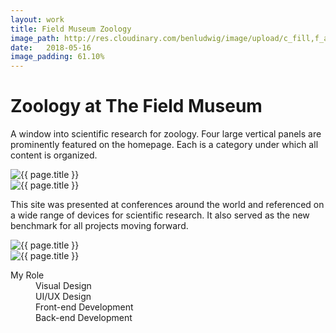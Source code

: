 ```yaml
---
layout: work
title: Field Museum Zoology
image_path: http://res.cloudinary.com/benludwig/image/upload/c_fill,f_auto,g_center,h_550,q_auto,w_800/v1505670223/fm6_zlj6mq.jpg
date:   2018-05-16
image_padding: 61.10%
---
```

<div class="grid-container">
<div class="grid">


<div class="grid-item">
  <div class="copy-block split revealblock">
    <div class="copy-left">
    <h1>Zoology at The Field Museum</h1>
    </div>
    <div class="copy-right">
    <p>A window into scientific research for zoology. Four large vertical panels are prominently featured on the homepage. Each is a category under which all content is organized.</p>
    </div>
  </div>
</div>

<div class="grid-item">
<div class="imgblock revealblock">
  <div class="signal"></div>
  <div class="imgfull">
  <img src="http://res.cloudinary.com/benludwig/image/upload/f_auto,q_auto/v1505670223/fm6_zlj6mq.jpg" alt="{{ page.title }}" onload="imgLoaded(this)">
</div>
</div>
</div>

<!-- <div class="grid-item">
<div class="imgblock revealblock">
  <div class="signal"></div>
  <div class="imgfull">
  <img src="http://res.cloudinary.com/benludwig/image/upload/f_auto,q_auto/v1499825517/fm3_yqqjcc.jpg" alt="{{ page.title }}" onload="imgLoaded(this)">
</div>
</div>
</div> -->

<!-- <div class="grid-item">
  <div class="copy-block revealblock">
  <div class="copy-left">
    <p>Subpages are designed using a responsive grid with alternating content placed into specific columns. An emerging technology at the time, responsive design media queries offered new and exciting affordances during the design phase.</p>
    </div>
  </div>
</div> -->

<!-- <div class="grid-item">
<div class="imgblock revealblock">
  <div class="signal"></div>
  <div class="imgfull">
  <img src="http://res.cloudinary.com/benludwig/image/upload/f_auto,q_auto/v1499825508/fm2_yi7qfd.jpg" alt="{{ page.title }}" onload="imgLoaded(this)">
</div>
</div>
</div> -->

<div class="grid-item">
<div class="imgblock revealblock">
  <div class="signal"></div>
  <div class="imgfull">
  <img src="http://res.cloudinary.com/benludwig/image/upload/f_auto,q_auto/v1499825507/fm4_lblkiv.jpg" alt="{{ page.title }}" onload="imgLoaded(this)">
</div>
</div>
</div>

<div class="grid-item">
  <div class="copy-block split revealblock">
  <div class="copy-left">
    <p>This site was presented at conferences around the world and referenced on a wide range of devices for scientific research. It also served as the new benchmark for all projects moving forward.</p>
    </div>
  </div>
</div>

<div class="grid-item">
<div class="imgblock revealblock">
  <div class="signal"></div>
  <div class="imgfull">
  <img src="http://res.cloudinary.com/benludwig/image/upload/f_auto,q_auto/v1499825530/fm7_ipfxsm.jpg" alt="{{ page.title }}" onload="imgLoaded(this)">
</div>
</div>
</div>

<div class="grid-item">
<div class="imgblock revealblock">
  <div class="signal"></div>
  <div class="imgfull">
  <img src="http://res.cloudinary.com/benludwig/image/upload/f_auto,q_auto/v1499825526/fm5_fyumuk.jpg" alt="{{ page.title }}" onload="imgLoaded(this)">
</div>
</div>
</div>

<div class="grid-item">
  <div class="copy-block revealblock">
    <div class="list-blocks">
        <div class="list-block">
            <dl>
              <dt>My Role</dt>
              <dd>Visual Design</dd>
              <dd>UI/UX Design</dd>
              <dd>Front-end Development</dd>
              <dd>Back-end Development</dd>
            </dl>
        </div>
    </div>
  </div>
</div>


</div>
</div>
